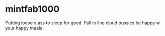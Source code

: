 # mintfab1000
Putting loosers ass to sleep for good. 
Fall in line cloud pussies be happy w your happy meals
